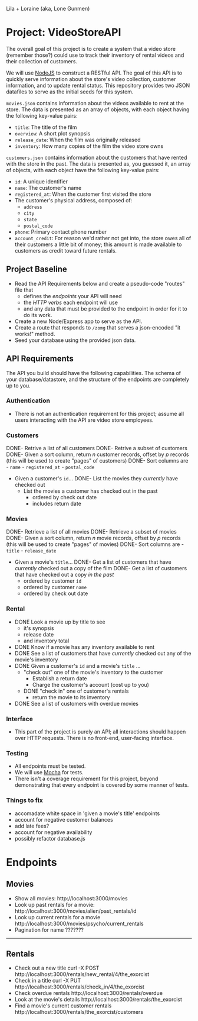 Lila + Loraine (aka, Lone Gunmen)
# Project: VideoStoreAPI

The overall goal of this project is to create a system that a video store (remember those?) could use to track their inventory of rental videos and their collection of customers.

We will use [NodeJS](https://nodejs.org/en/) to construct a RESTful API. The goal of this API is to quickly serve information about the store's video collection, customer information, and to update rental status. This repository provides two JSON datafiles to serve as the initial seeds for this system.

`movies.json` contains information about the videos available to rent at the store. The data is presented as an array of objects, with each object having the following key-value pairs:

- `title`: The title of the film
- `overview`: A short plot synopsis
- `release_date`: When the film was originally released
- `inventory`: How many copies of the film the video store owns

`customers.json` contains information about the customers that have rented with the store in the past. The data is presented as, you guessed it, an array of objects, with each object have the following key-value pairs:

- `id`: A unique identifier
- `name`: The customer's name
- `registered_at`: When the customer first visited the store
- The customer's physical address, composed of:
  - `address`
  - `city`
  - `state`
  - `postal_code`
- `phone`: Primary contact phone number
- `account_credit`: For reason we'd rather not get into, the store owes all of their customers a little bit of money; this amount is made available to customers as credit toward future rentals.

## Project Baseline

- Read the API Requirements below and create a pseudo-code "routes" file that
  - defines the _endpoints_ your API will need
  - the _HTTP verbs_ each endpoint will use
  - and any data that must be provided to the endpoint in order for it to do its work.
- Create a new Node/Express app to serve as the API.
- Create a route that responds to `/zomg` that serves a json-encoded "it works!" method.
- Seed your database using the provided json data.

## API Requirements

The API you build should have the following capabilities. The schema of your database/datastore, and the structure of the endpoints are completely up to you.

### Authentication
- There is not an authentication requirement for this project; assume all users interacting with the API are video store employees.

### Customers
DONE- Retrive a list of all customers
DONE- Retrive a subset of customers
  DONE- Given a sort column, return _n_ customer records, offset by _p_ records (this will be used to create "pages" of customers)
  DONE- Sort columns are
    - `name`
    - `registered_at`
    - `postal_code`
- Given a customer's `id`...
  DONE- List the movies they _currently_ have checked out
  - List the movies a customer has checked out in the past
    - ordered by check out date
    - includes return date

### Movies
DONE- Retrieve a list of all movies
DONE- Retrieve a subset of movies
  DONE- Given a sort column, return _n_ movie records, offset by _p_ records (this will be used to create "pages" of movies)
  DONE- Sort columns are
    - `title`
    - `release_date`
- Given a movie's `title`...
  DONE- Get a list of customers that have _currently_ checked out a copy of the film
  DONE- Get a list of customers that have checked out a copy _in the past_
    - ordered by customer `id`
    - ordered by customer `name`
    - ordered by check out date

### Rental
- DONE Look a movie up by title to see
  - it's synopsis
  - release date
  - and inventory total
- DONE Know if a movie has any inventory available to rent
- DONE See a list of customers that have _currently_ checked out any of the movie's inventory
- DONE Given a customer's `id` and a movie's `title` ...
  - "check out" one of the movie's inventory to the customer
    - Establish a return date
    - Charge the customer's account (cost up to you)
  - DONE "check in" one of customer's rentals
    - return the movie to its inventory
- DONE See a list of customers with overdue movies

### Interface
- This part of the project is purely an API; all interactions should happen over HTTP requests. There is no front-end, user-facing interface.

### Testing
- All endpoints must be tested.
- We will use [Mocha](https://mochajs.org/) for tests.
- There isn't a coverage requirement for this project, beyond demonstrating that every endpoint is covered by some manner of tests.

### Things to fix
- accomadate white space in 'given a movie's title' endpoints
- account for negative customer balances
- add late fees?
- account for negative availability
- possibly refactor database.js

# Endpoints

## Movies

- Show all movies:
http://localhost:3000/movies
- Look up past rentals for a movie: http://localhost:3000/movies/alien/past_rentals/id
- Look up current rentals for a movie
http://localhost:3000/movies/psycho/current_rentals
- Pagination for name
???????
______
## Rentals
- Check out a new title
curl -X POST http://localhost:3000/rentals/new_rental/4/the_exorcist
- Check in a title
curl -X PUT http://localhost:3000/rentals/check_in/4/the_exorcist
- Check overdue rentals
http://localhost:3000/rentals/overdue
- Look at the movie's details
http://localhost:3000/rentals/the_exorcist
- Find a movie's current customer rentals
http://localhost:3000/rentals/the_exorcist/customers

